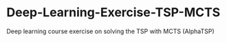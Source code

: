 # Deep-Learning-Exercise-TSP-MCTS
Deep learning course exercise on solving the TSP with MCTS (AlphaTSP)
